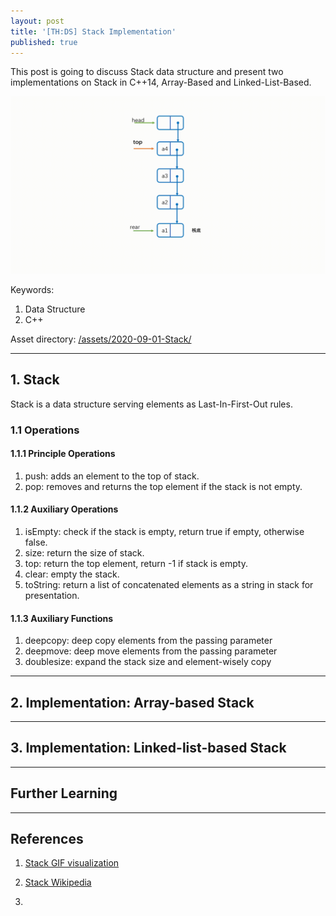 ```yaml
---
layout: post
title: '[TH:DS] Stack Implementation'
published: true
---
```


This post is going to discuss Stack data structure and present two implementations on Stack in C++14, Array-Based and Linked-List-Based.
<p align="center">
<img src="/assets/2020-09-01-Stack/gifs/stack.gif" alt="Stack visualization" width="800" >
</p>


Keywords:

1. Data Structure
2. C++

Asset directory: [/assets/2020-09-01-Stack/](https://github.com/Yixuan-Lee/yixuan-lee.github.io/tree/master/assets/2020-09-01-Stack)


<!--more-->

---

## 1. Stack

Stack is a data structure serving elements as Last-In-First-Out rules.

### 1.1 Operations

#### 1.1.1 Principle Operations

1. push: adds an element to the top of stack.
2. pop: removes and returns the top element if the stack is not empty.

#### 1.1.2 Auxiliary Operations

1. isEmpty: check if the stack is empty, return true if empty, otherwise false.
2. size: return the size of stack.
3. top: return the top element, return -1 if stack is empty.
4. clear: empty the stack.
5. toString: return a list of concatenated elements as a string in stack for presentation.

#### 1.1.3 Auxiliary Functions

1. deepcopy: deep copy elements from the passing parameter
2. deepmove: deep move elements from the passing parameter
3. doublesize: expand the stack size and element-wisely copy



---

## 2. Implementation: Array-based Stack



---

## 3. Implementation: Linked-list-based Stack



---

## Further Learning

---

## References

1. [Stack GIF visualization](https://blog.csdn.net/weixin_43294413/article/details/103618056)

2. [Stack Wikipedia](https://en.wikipedia.org/wiki/Stack_(abstract_data_type))

3. 
